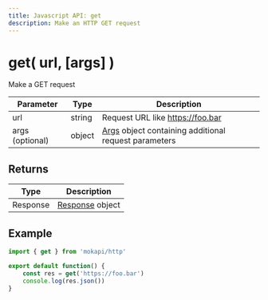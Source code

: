 ```yaml
---
title: Javascript API: get
description: Make an HTTP GET request
---
```

# get( url, [args] )

Make a GET request

| Parameter         | Type   | Description                                                                                      |
|-------------------|--------|--------------------------------------------------------------------------------------------------|
| url               | string | Request URL like https://foo.bar                                                                 |
| args (optional)   | object | [Args](/docs/javascript-api/mokapi-http/args.md) object containing additional request parameters |

## Returns

| Type     | Description                                                     |
|----------|-----------------------------------------------------------------|
| Response | [Response](/docs/javascript-api/mokapi-http/response.md) object |

## Example

```javascript
import { get } from 'mokapi/http'

export default function() {
    const res = get('https://foo.bar')
    console.log(res.json())
}
```
